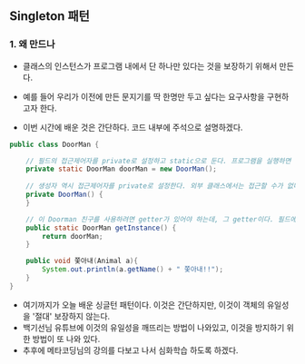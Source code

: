 ## Singleton 패턴

### 1. 왜 만드나
- 클래스의 인스턴스가 프로그램 내에서 단 하나만 있다는 것을 보장하기 위해서 만든다.
- 예를 들어 우리가 이전에 만든 문지기를 딱 한명만 두고 싶다는 요구사항을 구현하고자 한다.

- 이번 시간에 배운 것은 간단하다. 코드 내부에 주석으로 설명하겠다.
```java
public class DoorMan {

    // 필드의 접근제어자를 private로 설정하고 static으로 둔다. 프로그램을 실행하면 메모리에 뜰것이다. 
    private static DoorMan doorMan = new DoorMan();
    
    // 생성자 역시 접근제어자를 private로 설정한다. 외부 클래스에서는 접근할 수가 없다.
    private DoorMan() {
    }

    // 이 Doorman 친구를 사용하려면 getter가 있어야 하는데, 그 getter이다. 필드에서 만든 doorMan을 리턴한다.
    public static DoorMan getInstance() {
        return doorMan;
    }

    public void 쫓아내(Animal a){
        System.out.println(a.getName() + " 쫓아내!!");
    }
}
```

- 여기까지가 오늘 배운 싱글턴 패턴이다. 이것은 간단하지만, 이것이 객체의 유일성을 '절대' 보장하지 않는다.
- 백기선님 유튜브에 이것의 유일성을 깨뜨리는 방법이 나와있고, 이것을 방지하기 위한 방법이 또 나와 있다.
- 추후에 메타코딩님의 강의를 다보고 나서 심화학습 하도록 하겠다.